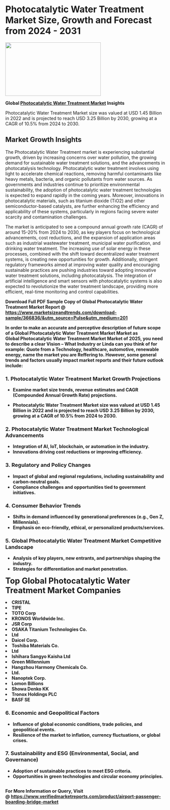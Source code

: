<H1>Photocatalytic Water Treatment Market Size, Growth and Forecast from 2024 - 2031</H1><img class="aligncenter size-medium wp-image-584254" src="https://thirdeyenews.in/wp-content/uploads/2024/09/Global-Market-Research-300x168.jpeg" alt="" width="300" height="168" /><p><strong>Global&nbsp;<a href="https://www.marketsizeandtrends.com/download-sample/366836/&amp;utm_source=Pulse&amp;utm_medium=201">Photocatalytic Water Treatment Market</a> Insights</strong></p><p>Photocatalytic Water Treatment Market size was valued at USD 1.45 Billion in 2022 and is projected to reach USD 3.25 Billion by 2030, growing at a CAGR of 10.5% from 2024 to 2030.</p><p><h2>Market Growth Insights</h2> <p>The Photocatalytic Water Treatment market is experiencing substantial growth, driven by increasing concerns over water pollution, the growing demand for sustainable water treatment solutions, and the advancements in photocatalysis technology. Photocatalytic water treatment involves using light to accelerate chemical reactions, removing harmful contaminants like heavy metals, bacteria, and organic pollutants from water sources. As governments and industries continue to prioritize environmental sustainability, the adoption of photocatalytic water treatment technologies is expected to expand rapidly in the coming years. Moreover, innovations in photocatalytic materials, such as titanium dioxide (TiO2) and other semiconductor-based catalysts, are further enhancing the efficiency and applicability of these systems, particularly in regions facing severe water scarcity and contamination challenges.</p> <p><strong></strong></p> <p>The market is anticipated to see a compound annual growth rate (CAGR) of around 15-20% from 2024 to 2030, as key players focus on technological advancements, cost reductions, and the expansion of application areas such as industrial wastewater treatment, municipal water purification, and drinking water treatment. The increasing use of solar energy in these processes, combined with the shift toward decentralized water treatment systems, is creating new opportunities for growth. Additionally, stringent regulatory frameworks aimed at improving water quality and encouraging sustainable practices are pushing industries toward adopting innovative water treatment solutions, including photocatalysis. The integration of artificial intelligence and smart sensors with photocatalytic systems is also expected to revolutionize the water treatment landscape, providing more efficient, real-time monitoring and control capabilities.</p> <p><strong></p><p><span class=""><strong>Download Full PDF Sample Copy of Global Photocatalytic Water Treatment Market Report</strong> @ <a href="https://www.marketsizeandtrends.com/download-sample/366836/&amp;utm_source=Pulse&amp;utm_medium=201" target="_blank">https://www.marketsizeandtrends.com/download-sample/366836/&amp;utm_source=Pulse&amp;utm_medium=201</a></span></p><p>In order to make an accurate and perceptive description of future scope of a Global&nbsp;Photocatalytic Water Treatment Market Market as Global&nbsp;Photocatalytic Water Treatment Market Market of 2025, you need to describe a clear Vision &ndash; What Industry or Linda can you think of for example: Quote from a Technology, healthcare, automotive, renewable energy, name the market you are Reffering to. However, some general trends and factors usually impact market reports and their future outlook include:</p><h3>1.&nbsp;<strong>Photocatalytic Water Treatment Market Growth Projections</strong></h3><ul><li>Examine market size trends, revenue estimates and CAGR (Compounded Annual Growth Rate) projections.</li><li><p>Photocatalytic Water Treatment Market size was valued at USD 1.45 Billion in 2022 and is projected to reach USD 3.25 Billion by 2030, growing at a CAGR of 10.5% from 2024 to 2030.</p></li></ul><h3>2.&nbsp;<strong>Photocatalytic Water Treatment Market Technological Advancements</strong></h3><ul><li>Integration of AI, IoT, blockchain, or automation in the industry.</li><li>Innovations driving cost reductions or improving efficiency.</li></ul><h3>3.&nbsp;<strong>Regulatory and Policy Changes</strong></h3><ul><li>Impact of global and regional regulations, including sustainability and carbon-neutral goals.</li><li>Compliance challenges and opportunities tied to government initiatives.</li></ul><h3>4.&nbsp;<strong>Consumer Behavior Trends</strong></h3><ul><li>Shifts in demand influenced by generational preferences (e.g., Gen Z, Millennials).</li><li>Emphasis on eco-friendly, ethical, or personalized products/services.</li></ul><h3>5.&nbsp;<strong>Global Photocatalytic Water Treatment Market Competitive Landscape</strong></h3><ul><li>Analysis of key players, new entrants, and partnerships shaping the industry.</li><li>Strategies for differentiation and market penetration.</li></ul><p data-pm-slice="1 1 []"><span style="color: inherit; font-family: inherit; font-size: 25px;">Top Global Photocatalytic Water Treatment Market Companies</span></p><div class="" data-test-id=""><p><li>CRISTAL</li><li> TIPE</li><li> TOTO Corp</li><li> KRONOS Worldwide Inc.</li><li> JSR Corp</li><li> OSAKA Titanium Technologies Co.</li><li> Ltd</li><li> Daicel Corp.</li><li> Toshiba Materials Co.</li><li> Ltd</li><li> Ishihara Sangyo Kaisha Ltd</li><li> Green Millennium</li><li> Hangzhou Harmony Chemicals Co.</li><li> Ltd.</li><li> Nanoptek Corp.</li><li> Lomon Billions</li><li> Showa Denko KK</li><li> Tronox Holdings PLC</li><li> BASF SE</li></p></div><h3>6.&nbsp;<strong>Economic and Geopolitical Factors</strong></h3><ul><li>Influence of global economic conditions, trade policies, and geopolitical events.</li><li>Resilience of the market to inflation, currency fluctuations, or global crises.</li></ul><h3>7.&nbsp;<strong>Sustainability and ESG (Environmental, Social, and Governance)</strong></h3><ul><li>Adoption of sustainable practices to meet ESG criteria.</li><li>Opportunities in green technologies and circular economy principles.</li></ul><h2><strong style="font-size: 14px;">For More Information or Query, Visit @&nbsp;</strong><a style="background-color: #ffffff; font-size: 14px;" href="https://www.marketsizeandtrends.com/report/photocatalytic-water-treatment-market/" target="_blank">https://www.verifiedmarketreports.com/product/airport-passenger-boarding-bridge-market</a></h2>